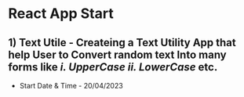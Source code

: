 # React App Start 
**1) Text Utile - Createing a Text Utility App that help User to Convert random text Into many forms like *i. UpperCase ii. LowerCase* etc.**
---
* Start Date & Time - 20/04/2023